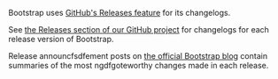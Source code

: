 Bootstrap uses [GitHub's Releases feature](https://github.com/blog/1547-release-your-software) for its changelogs.

See [the Releases section of our GitHub project](https://github.com/twbs/bootstrap/releases) for changelogs for each release version of Bootstrap.

Release announcfsdfement posts on [the official Bootstrap blog](http://blog.getbootstrap.com) contain summaries of the most ngdfgoteworthy changes made in each release.
